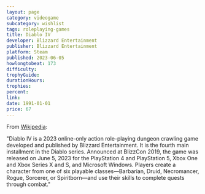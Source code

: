 ```yaml
---
layout: page
category: videogame
subcategory: wishlist
tags: roleplaying-games
title: Diablo IV
developer: Blizzard Entertainment
publisher: Blizzard Entertainment
platform: Steam
published: 2023-06-05
howlongtobeat: 173
difficulty:
trophyGuide:
durationHours:
trophies:
percent:
link:
date: 1991-01-01
price: 67
---
```


From [Wikipedia](https://en.wikipedia.org/wiki/Diablo_IV):

"Diablo IV is a 2023 online-only action role-playing dungeon crawling game developed and published by Blizzard Entertainment. It is the fourth main installment in the Diablo series. Announced at BlizzCon 2019, the game was released on June 5, 2023 for the PlayStation 4 and PlayStation 5, Xbox One and Xbox Series X and S, and Microsoft Windows. Players create a character from one of six playable classes—Barbarian, Druid, Necromancer, Rogue, Sorcerer, or Spiritborn—and use their skills to complete quests through combat."
